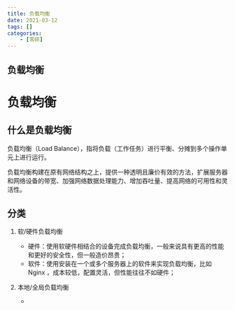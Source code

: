 ```yaml
---
title: 负载均衡
date: 2021-03-12
tags: []
categories: 
    - [零碎]
---
```


<style>
.center {
width: auto;
display: table;
margin - left: auto;
margin - right: auto;
}
// 图片居中
img {
position: relative;
left: 50%;
transform: translateX(-50%);
}
</style>

## 负载均衡
# 负载均衡

## 什么是负载均衡

负载均衡（Load Balance），指将负载（工作任务）进行平衡、分摊到多个操作单元上进行运行。

负载均衡构建在原有网络结构之上，提供一种透明且廉价有效的方法，扩展服务器和网络设备的带宽、加强网络数据处理能力、增加吞吐量、提高网络的可用性和灵活性。

## 分类

1. 软/硬件负载均衡

   - 硬件：使用软硬件相结合的设备完成负载均衡，一般来说具有更高的性能和更好的安全性，但一般造价昂贵；
   - 软件：使用安装在一个或多个服务器上的软件来实现负载均衡，比如 Nginx ，成本较低，配置灵活，但性能往往不如硬件；

2. 本地/全局负载均衡

   - 